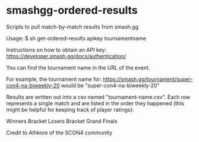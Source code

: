 # smashgg-ordered-results
Scripts to pull match-by-match results from smash.gg

Usage:
$ sh get-ordered-results apikey tournamentname 
  
Instructions on how to obtain an API key:
https://developer.smash.gg/docs/authentication/
  
You can find the tournament name in the URL of the event.

For example, the tournament name for: https://smash.gg/tournament/super-con4-na-biweekly-20 would be "super-con4-na-biweekly-20"
  
Results are written out into a csv named "tournament-name.csv". Each row represents a single match and are listed in the order they happened (this might be helpful for keeping track of player ratings):

Winners Bracket
Losers Bracket
Grand Finals

Credit to Athkore of the SCON4 community
